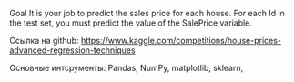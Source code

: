 Goal
It is your job to predict the sales price for each house. For each Id in the test set, you must predict the value of the SalePrice variable.

Ссылка на github: https://www.kaggle.com/competitions/house-prices-advanced-regression-techniques

Основные интсрументы: Pandas, NumPy, matplotlib, sklearn,
